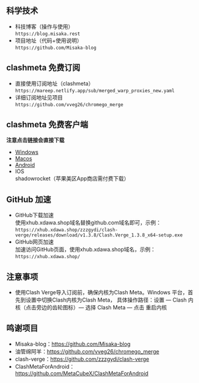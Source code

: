 ## 科学技术
- 科技博客（操作与使用）  
`https://blog.misaka.rest`  
- 项目地址（代码+使用说明）   
  `https://github.com/Misaka-blog`
## clashmeta 免费订阅
- 直接使用订阅地址（clashmeta）  
`https://mareep.netlify.app/sub/merged_warp_proxies_new.yaml`
- 详细订阅地址见项目  
`https://github.com/vveg26/chromego_merge`  
## clashmeta 免费客户端
**注意点击链接会直接下载**
- [Windows  ](https://github.com/zzzgydi/clash-verge/releases/download/v1.3.8/Clash.Verge_1.3.8_x64-setup.exe)
- [Macos](https://github.com/zzzgydi/clash-verge/releases/download/v1.3.8/clash-verge_1.3.8_amd64.AppImage)  
- [Android](https://github.com/MetaCubeX/ClashMetaForAndroid/releases/download/v2.9.0/cmfa-2.9.0-meta-arm64-v8a-release.apk)  
- IOS  
shadowrocket（苹果美区App商店需付费下载）
## GitHub 加速
- GitHub下载加速  
使用xhub.xdawa.shop域名替换github.com域名即可，示例：  
```https://xhub.xdawa.shop/zzzgydi/clash-verge/releases/download/v1.3.8/Clash.Verge_1.3.8_x64-setup.exe```
- GitHub网页加速  
加速访问GitHub页面，使用xhub.xdawa.shop域名，示例：  
```https://xhub.xdawa.shop/```
## 注意事项
- 使用Clash Verge导入订阅前，确保内核为Clash Meta。Windows 平台，首先到设置中切换Clash内核为Clash Meta，
  具体操作路径：设置 — Clash 内核（点击旁边的齿轮图标）— 选择 Clash Meta — 点击 重启内核
## 鸣谢项目
- Misaka-blog：https://github.com/Misaka-blog
- 油管绵阿羊：https://github.com/vveg26/chromego_merge
- clash-verge：https://github.com/zzzgydi/clash-verge
- ClashMetaForAndroid：https://github.com/MetaCubeX/ClashMetaForAndroid
